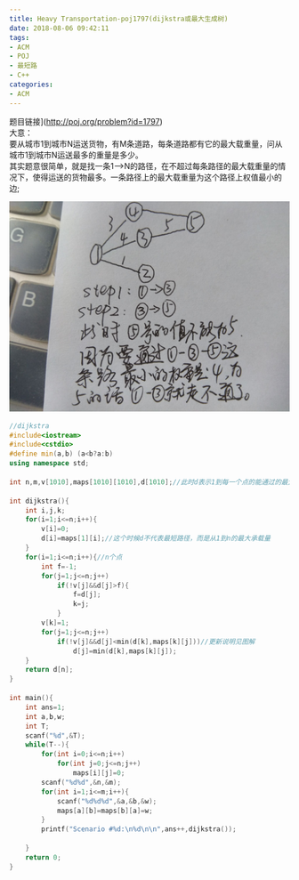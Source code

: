```yaml
---
title: Heavy Transportation-poj1797(dijkstra或最大生成树)
date: 2018-08-06 09:42:11
tags:
- ACM
- POJ
- 最短路
- C++
categories:
- ACM
---
```


题目链接](http://poj.org/problem?id=1797)  
大意：  
要从城市1到城市N运送货物，有M条道路，每条道路都有它的最大载重量，问从城市1到城市N运送最多的重量是多少。  
其实题意很简单，就是找一条1-->N的路径，在不超过每条路径的最大载重量的情况下，使得运送的货物最多。一条路径上的最大载重量为这个路径上权值最小的边;

![](images/更新.jpg)

<!--more-->
```cpp
//dijkstra
#include<iostream>
#include<cstdio>
#define min(a,b) (a<b?a:b)
using namespace std;

int n,m,v[1010],maps[1010][1010],d[1010];//此时d表示1到每一个点的能通过的最大的重量

int dijkstra(){
    int i,j,k;
    for(i=1;i<=n;i++){
        v[i]=0;
        d[i]=maps[1][i];//这个时候d不代表最短路径，而是从1到n的最大承载量
    }
    for(i=1;i<=n;i++){//n个点
        int f=-1;
        for(j=1;j<=n;j++)
            if(!v[j]&&d[j]>f){
                f=d[j];
                k=j;
            }
        v[k]=1;
        for(j=1;j<=n;j++)
            if(!v[j]&&d[j]<min(d[k],maps[k][j]))//更新说明见图解
                d[j]=min(d[k],maps[k][j]);
    }
    return d[n];
}

int main(){
    int ans=1;
    int a,b,w;
    int T;
    scanf("%d",&T);
    while(T--){
        for(int i=0;i<=n;i++)
			for(int j=0;j<=n;j++)
				maps[i][j]=0;
        scanf("%d%d",&n,&m);
        for(int i=1;i<=m;i++){
            scanf("%d%d%d",&a,&b,&w);
            maps[a][b]=maps[b][a]=w;
        }
        printf("Scenario #%d:\n%d\n\n",ans++,dijkstra());

    }
	return 0;
}
```